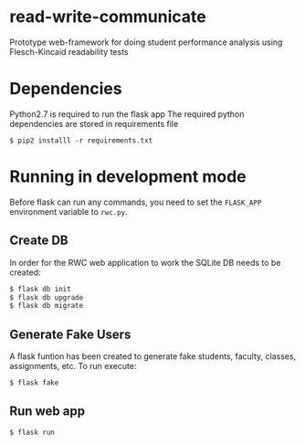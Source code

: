 # read-write-communicate
Prototype web-framework for doing student performance analysis using Flesch-Kincaid readability tests

# Dependencies
Python2.7 is required to run the flask app
The required python dependencies are stored in requirements file
```
$ pip2 installl -r requirements.txt
```
# Running in development mode
Before flask can run any commands, you need to set the `FLASK_APP` environment variable to `rwc.py`.

## Create DB
In order for the RWC web application to work the SQLite DB needs to be created:

```bash
$ flask db init
$ flask db upgrade
$ flask db migrate
```
## Generate Fake Users
A flask funtion has been created to generate fake students, faculty, classes, assignments, etc. To run execute:
```bash
$ flask fake
```
## Run web app
```bash
$ flask run
```
